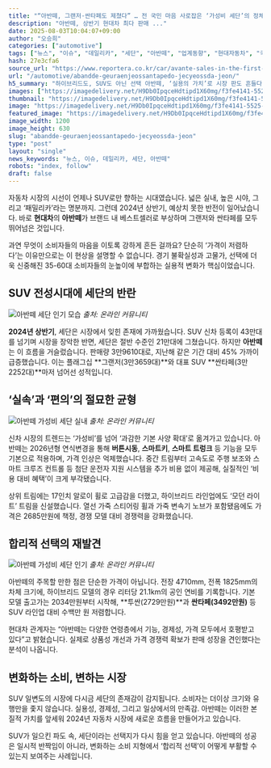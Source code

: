 ```yaml
---
title: "“아반떼, 그랜저·싼타페도 제쳤다” … 전 국민 마음 사로잡은 ‘가성비 세단’의 정체"
description: "아반떼, 상반기 현대차 최다 판매 ..."
date: 2025-08-03T10:04:07+09:00
author: "오승희"
categories: ["automotive"]
tags: ["뉴스", "이슈", "데일리카", "세단", "아반떼", "업계동향", "현대자동차", "국내자동차시장", "가성비자동차"]
hash: 27e3cfa6
source_url: "https://www.reportera.co.kr/car/avante-sales-in-the-first-half-of-the-year/"
url: "/automotive/abandde-geuraenjeossantapedo-jecyeossda-jeon/"
h5_summary: "하이브리드도, SUV도 아닌 선택 아반떼, ‘실용의 가치’로 시장 판도 흔들다"
images: ["https://imagedelivery.net/H9Db0IpqceHdtipd1X60mg/f3fe4141-5525-44a5-2b19-8b45abe31f00/public", "https://imagedelivery.net/H9Db0IpqceHdtipd1X60mg/0e800803-936b-4286-57bc-715c03db7d00/public", "https://imagedelivery.net/H9Db0IpqceHdtipd1X60mg/d0a35857-f025-407f-2852-2206de46b900/public", "https://imagedelivery.net/H9Db0IpqceHdtipd1X60mg/fd2a7f1b-7b6e-4ddb-2cbe-f8d836f11300/public"]
thumbnail: "https://imagedelivery.net/H9Db0IpqceHdtipd1X60mg/f3fe4141-5525-44a5-2b19-8b45abe31f00/public"
image: "https://imagedelivery.net/H9Db0IpqceHdtipd1X60mg/f3fe4141-5525-44a5-2b19-8b45abe31f00/public"
featured_image: "https://imagedelivery.net/H9Db0IpqceHdtipd1X60mg/f3fe4141-5525-44a5-2b19-8b45abe31f00/public"
image_width: 1200
image_height: 630
slug: "abandde-geuraenjeossantapedo-jecyeossda-jeon"
type: "post"
layout: "single"
news_keywords: "뉴스, 이슈, 데일리카, 세단, 아반떼"
robots: "index, follow"
draft: false
---
```


자동차 시장의 시선이 언제나 SUV로만 향하는 시대였습니다. 넓은 실내, 높은 시야, 그리고 ‘패밀리카’라는 명분까지. 그런데 2024년 상반기, 예상치 못한 반전이 일어났습니다. 바로 **현대차**의 **아반떼**가 브랜드 내 베스트셀러로 부상하며 그랜저와 싼타페를 모두 뛰어넘은 것입니다.

과연 무엇이 소비자들의 마음을 이토록 강하게 흔든 걸까요? 단순히 ‘가격이 저렴하다’는 이유만으로는 이 현상을 설명할 수 없습니다. 경기 불확실성과 고물가, 선택에 더욱 신중해진 35-60대 소비자들의 눈높이에 부합하는 실용적 변화가 핵심이었습니다.

## SUV 전성시대에 세단의 반란

![아반떼 세단 인기 모습](https://imagedelivery.net/H9Db0IpqceHdtipd1X60mg/fd2a7f1b-7b6e-4ddb-2cbe-f8d836f11300/public)
*출처: 온라인 커뮤니티*


**2024년 상반기**, 세단은 시장에서 잊힌 존재에 가까웠습니다. SUV 신차 등록이 43만대를 넘기며 시장을 장악한 반면, 세단은 절반 수준인 21만대에 그쳤습니다. 하지만 **아반떼**는 이 흐름을 거슬렀습니다. 판매량 3만9610대로, 지난해 같은 기간 대비 45% 가까이 급증했습니다. 이는 플래그십 **그랜저(3만3659대)**와 대표 SUV **싼타페(3만2252대)**마저 넘어선 성적입니다.

## ‘실속’과 ‘편의’의 절묘한 균형

![아반떼 가성비 세단 실내](https://imagedelivery.net/H9Db0IpqceHdtipd1X60mg/0e800803-936b-4286-57bc-715c03db7d00/public)
*출처: 온라인 커뮤니티*


신차 시장의 트렌드는 ‘가성비’를 넘어 ‘과감한 기본 사양 확대’로 옮겨가고 있습니다. 아반떼는 2026년형 연식변경을 통해 **버튼시동**, **스마트키**, **스마트 트렁크** 등 기능을 모두 기본으로 적용하며, 가격 인상은 억제했습니다. 중간 트림부터 고속도로 주행 보조와 스마트 크루즈 컨트롤 등 첨단 운전자 지원 시스템을 추가 비용 없이 제공해, 실질적인 ‘비용 대비 혜택’이 크게 부각됐습니다.

상위 트림에는 17인치 알로이 휠로 고급감을 더했고, 하이브리드 라인업에도 ‘모던 라이트’ 트림을 신설했습니다. 열선 가죽 스티어링 휠과 가죽 변속기 노브가 포함됐음에도 가격은 2685만원에 책정, 경쟁 모델 대비 경쟁력을 강화했습니다.

## 합리적 선택의 재발견

![아반떼 가성비 세단 인기](https://imagedelivery.net/H9Db0IpqceHdtipd1X60mg/d0a35857-f025-407f-2852-2206de46b900/public)
*출처: 온라인 커뮤니티*


아반떼의 주목할 만한 점은 단순한 가격이 아닙니다. 전장 4710mm, 전폭 1825mm의 차체 크기에, 하이브리드 모델의 경우 리터당 21.1km의 공인 연비를 기록합니다. 기본 모델 출고가는 2034만원부터 시작해, **투싼(2729만원)**과 **싼타페(3492만원)** 등 SUV 라인업 대비 수백만 원 저렴합니다.

현대차 관계자는 “아반떼는 다양한 연령층에서 기능, 경제성, 가격 모두에서 호평받고 있다”고 밝혔습니다. 실제로 상품성 개선과 가격 경쟁력 확보가 판매 성장을 견인했다는 분석이 나옵니다.

## 변화하는 소비, 변하는 시장

SUV 일변도의 시장에 다시금 세단의 존재감이 감지됩니다. 소비자는 더이상 크기와 유행만을 좇지 않습니다. 실용성, 경제성, 그리고 일상에서의 만족감. 아반떼는 이러한 본질적 가치를 앞세워 2024년 자동차 시장에 새로운 흐름을 만들어가고 있습니다. 

SUV가 일으킨 파도 속, 세단이라는 선택지가 다시 힘을 얻고 있습니다. 아반떼의 성공은 일시적 반짝임이 아니라, 변화하는 소비 지형에서 ‘합리적 선택’이 어떻게 부활할 수 있는지 보여주는 사례입니다.
